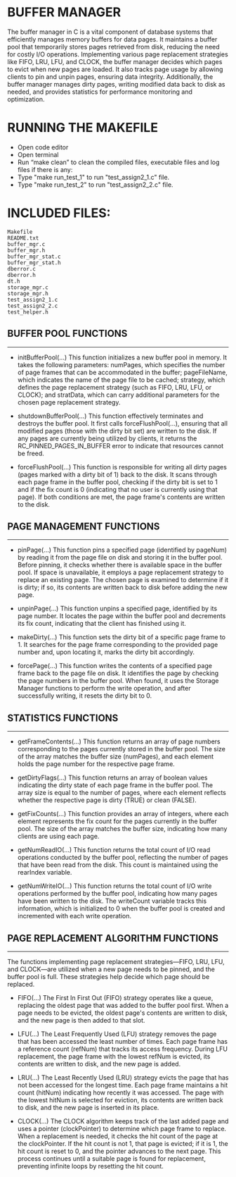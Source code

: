 # BUFFER MANAGER

The buffer manager in C is a vital component of database systems that efficiently manages memory buffers for data pages. It maintains a buffer pool that temporarily stores pages retrieved from disk, reducing the need for costly I/O operations. Implementing various page replacement strategies like FIFO, LRU, LFU, and CLOCK, the buffer manager decides which pages to evict when new pages are loaded. It also tracks page usage by allowing clients to pin and unpin pages, ensuring data integrity. Additionally, the buffer manager manages dirty pages, writing modified data back to disk as needed, and provides statistics for performance monitoring and optimization.

# RUNNING THE MAKEFILE

- Open code editor
- Open terminal
- Run “make clean” to clean the compiled files, executable files and log files if there is any:
- Type "make run_test_1" to run "test_assign2_1.c" file.
- Type "make run_test_2" to run "test_assign2_2.c" file.


# INCLUDED FILES:

	Makefile
	README.txt
	buffer_mgr.c
	buffer_mgr.h
	buffer_mgr_stat.c
	buffer_mgr_stat.h
	dberror.c
	dberror.h
	dt.h
	storage_mgr.c
	storage_mgr.h
	test_assign2_1.c
	test_assign2_2.c
	test_helper.h

## BUFFER POOL FUNCTIONS
---------------------------------------------------------------------------------------------------------------------------------
- initBufferPool(...) This function initializes a new buffer pool in memory. It takes the following parameters: numPages, which specifies the number of page frames that can be accommodated in the buffer; pageFileName, which indicates the name of the page file to be cached; strategy, which defines the page replacement strategy (such as FIFO, LRU, LFU, or CLOCK); and stratData, which can carry additional parameters for the chosen page replacement strategy.

- shutdownBufferPool(...) This function effectively terminates and destroys the buffer pool. It first calls forceFlushPool(...), ensuring that all modified pages (those with the dirty bit set) are written to the disk. If any pages are currently being utilized by clients, it returns the RC_PINNED_PAGES_IN_BUFFER error to indicate that resources cannot be freed.

- forceFlushPool(...) This function is responsible for writing all dirty pages (pages marked with a dirty bit of 1) back to the disk. It scans through each page frame in the buffer pool, checking if the dirty bit is set to 1 and if the fix count is 0 (indicating that no user is currently using that page). If both conditions are met, the page frame's contents are written to the disk.

## PAGE MANAGEMENT FUNCTIONS
---------------------------------------------------------------------------------------------------------------------------------
- pinPage(...) This function pins a specified page (identified by pageNum) by reading it from the page file on disk and storing it in the buffer pool. Before pinning, it checks whether there is available space in the buffer pool. If space is unavailable, it employs a page replacement strategy to replace an existing page. The chosen page is examined to determine if it is dirty; if so, its contents are written back to disk before adding the new page.

- unpinPage(...) This function unpins a specified page, identified by its page number. It locates the page within the buffer pool and decrements its fix count, indicating that the client has finished using it.

- makeDirty(...) This function sets the dirty bit of a specific page frame to 1. It searches for the page frame corresponding to the provided page number and, upon locating it, marks the dirty bit accordingly.

- forcePage(...) This function writes the contents of a specified page frame back to the page file on disk. It identifies the page by checking the page numbers in the buffer pool. When found, it uses the Storage Manager functions to perform the write operation, and after successfully writing, it resets the dirty bit to 0.

## STATISTICS FUNCTIONS
---------------------------------------------------------------------------------------------------------------------------------
- getFrameContents(...) This function returns an array of page numbers corresponding to the pages currently stored in the buffer pool. The size of the array matches the buffer size (numPages), and each element holds the page number for the respective page frame.

- getDirtyFlags(...) This function returns an array of boolean values indicating the dirty state of each page frame in the buffer pool. The array size is equal to the number of pages, where each element reflects whether the respective page is dirty (TRUE) or clean (FALSE).

- getFixCounts(...) This function provides an array of integers, where each element represents the fix count for the pages currently in the buffer pool. The size of the array matches the buffer size, indicating how many clients are using each page.

- getNumReadIO(...) This function returns the total count of I/O read operations conducted by the buffer pool, reflecting the number of pages that have been read from the disk. This count is maintained using the rearIndex variable.

- getNumWriteIO(...) This function returns the total count of I/O write operations performed by the buffer pool, indicating how many pages have been written to the disk. The writeCount variable tracks this information, which is initialized to 0 when the buffer pool is created and incremented with each write operation.

## PAGE REPLACEMENT ALGORITHM FUNCTIONS
---------------------------------------------------------------------------------------------------------------------------------
The functions implementing page replacement strategies—FIFO, LRU, LFU, and CLOCK—are utilized when a new page needs to be pinned, and the buffer pool is full. These strategies help decide which page should be replaced.

- FIFO(...) The First In First Out (FIFO) strategy operates like a queue, replacing the oldest page that was added to the buffer pool first. When a page needs to be evicted, the oldest page's contents are written to disk, and the new page is then added to that slot.

- LFU(...) The Least Frequently Used (LFU) strategy removes the page that has been accessed the least number of times. Each page frame has a reference count (refNum) that tracks its access frequency. During LFU replacement, the page frame with the lowest refNum is evicted, its contents are written to disk, and the new page is added.

- LRU(...) The Least Recently Used (LRU) strategy evicts the page that has not been accessed for the longest time. Each page frame maintains a hit count (hitNum) indicating how recently it was accessed. The page with the lowest hitNum is selected for eviction, its contents are written back to disk, and the new page is inserted in its place.

- CLOCK(...) The CLOCK algorithm keeps track of the last added page and uses a pointer (clockPointer) to determine which page frame to replace. When a replacement is needed, it checks the hit count of the page at the clockPointer. If the hit count is not 1, that page is evicted; if it is 1, the hit count is reset to 0, and the pointer advances to the next page. This process continues until a suitable page is found for replacement, preventing infinite loops by resetting the hit count.